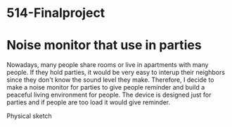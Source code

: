 # 514-Finalproject

# Noise monitor that use in parties
Nowadays, many people share rooms or live in apartments with many people. If they hold parties, it would be very easy to interup their neighbors since they don't know the sound level they make. Therefore, I decide to make a noise monitor for parties to give people reminder and build a peaceful living environment for people. The device is designed just for parties and if people are too load it would give reminder.

Physical sketch

